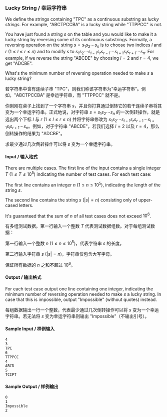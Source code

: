 ### Lucky String / 幸运字符串

We define the strings containing "TPC" as a continuous substring as *lucky strings*. For example, "ABCTPCCBA" is a lucky string while "TTPPCC" is not.

You have just found a string $`s`$ on the table and you would like to make it a lucky string by reversing some of its continuous substrings. Formally, a reversing operation on the string $`s=s_{1}s_{2} \cdots s_{n}`$ is to choose two indices $`l`$ and $`r`$ ($`1 \le l \le r \le n`$) and to modify $`s`$ to $`s_1s_2 \cdots s_{l-1}s_rs_{r-1} \cdots s_{l+1}s_ls_{r+1} \cdots s_n`$. For example, if we reverse the string "ABCDE" by choosing $`l = 2`$ and $`r = 4`$, we get "ADCBE".

What's the minimum number of reversing operation needed to make $`s`$ a lucky string?

若字符串中含有连续子串 "TPC"，则我们称该字符串为“幸运字符串”。例如，"ABCTPCCBA" 是幸运字符串，而 "TTPPCC" 就不是。

你刚刚在桌子上找到了一个字符串 $`s`$，并且你打算通过倒转它的若干连续子串将其变为一个幸运字符串。正式地说，对字符串 $`s=s_{1}s_{2} \cdots s_{n}`$ 的一次倒转操作，就是选出两个下标 $`l`$ 与 $`r`$ ($`1 \le l \le r \le n`$) 并将字符串修改为 $`s_1s_2 \cdots s_{l-1}s_rs_{r-1} \cdots s_{l+1}s_ls_{r+1} \cdots s_n`$。例如，对于字符串 "ABCDE"，若我们选择 $`l = 2`$ 以及 $`r = 4`$，那么倒转操作的结果为 "ADCBE"。

求最少通过几次倒转操作可以将 $`s`$ 变为一个幸运字符串。

#### Input / 输入格式
There are multiple cases. The first line of the input contains a single integer $`T`$ ($`1 \le T \le 10^5`$) indicating the number of test cases. For each test case:

The first line contains an integer $`n`$ ($`1 \le n \le 10^5`$), indicating the length of the string $`s`$.

The second line contains the string $`s`$ ($`|s| = n`$) consisting only of upper-cased letters.

It's guaranteed that the sum of $`n`$ of all test cases does not exceed $`10^6`$.

有多组测试数据。第一行输入一个整数 $`T`$ 代表测试数据组数。对于每组测试数据：

第一行输入一个整数 $`n`$ ($`1 \le n \le 10^5`$)，代表字符串 $`s`$ 的长度。

第二行输入字符串 $`s`$ ($`|s| = n`$)，字符串仅包含大写字母。

保证所有数据的 $`n`$ 之和不超过 $`10^6`$。

#### Output / 输出格式
For each test case output one line containing one integer, indicating the minimum number of reversing operation needed to make $`s`$ a lucky string. In case that this is impossible, output "Impossible" (without quotes) instead.

每组数据输出一行一个整数，代表最少通过几次倒转操作可以将 $`s`$ 变为一个幸运字符串。若无法将 $`s`$ 变为幸运字符串则输出 "Impossible"（不输出引号）。

#### Sample Input / 样例输入
```in
4
3
TPC
6
TTPPCC
4
ABCD
5
TCIPT
```

#### Sample Output / 样例输出
```out
0
1
Impossible
2
```
